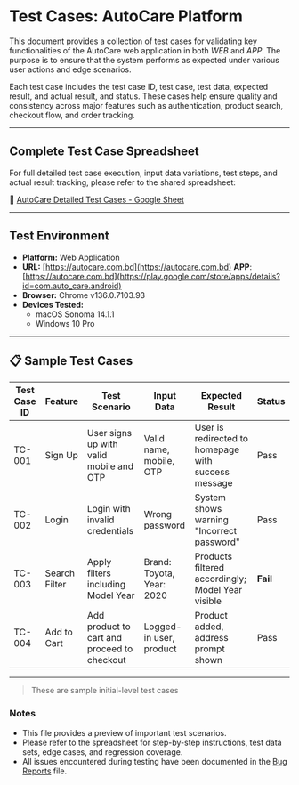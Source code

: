 #  Test Cases: AutoCare Platform

This document provides a collection of test cases for validating key functionalities of the AutoCare web application in both *WEB* and _APP_. The purpose is to ensure that the system performs as expected under various user actions and edge scenarios.

Each test case includes the test case ID, test case, test data, expected result, and actual result, and status. These cases help ensure quality and consistency across major features such as authentication, product search, checkout flow, and order tracking.

---

##  Complete Test Case Spreadsheet

For full detailed test case execution, input data variations, test steps, and actual result tracking, please refer to the shared spreadsheet:

🔗 [AutoCare Detailed Test Cases - Google Sheet](https://docs.google.com/spreadsheets/d/13hWKZHAP3dk51rsRNiN7ko92wRzPcQMa-eQKh0m93kk/edit?gid=1140583909#gid=1140583909)

---

##  Test Environment

- **Platform:** Web Application  
- **URL:** [https://autocare.com.bd](https://autocare.com.bd)  **APP**: [https://autocare.com.bd](https://play.google.com/store/apps/details?id=com.auto_care.android)
- **Browser:** Chrome v136.0.7103.93  
- **Devices Tested:**
  - macOS Sonoma 14.1.1
  - Windows 10 Pro

---

## 📋 Sample Test Cases

| Test Case ID | Feature        | Test Scenario                                   | Input Data                  | Expected Result                                             | Status  |
|--------------|----------------|--------------------------------------------------|-----------------------------|-------------------------------------------------------------|---------|
| TC-001       | Sign Up        | User signs up with valid mobile and OTP         | Valid name, mobile, OTP     | User is redirected to homepage with success message         | Pass    |
| TC-002       | Login          | Login with invalid credentials                  | Wrong password              | System shows warning "Incorrect password"                   | Pass    |
| TC-003       | Search Filter  | Apply filters including Model Year              | Brand: Toyota, Year: 2020   | Products filtered accordingly; Model Year visible           | **Fail**|
| TC-004       | Add to Cart    | Add product to cart and proceed to checkout     | Logged-in user, product     | Product added, address prompt shown                         | Pass    |

---
> These are sample initial-level test cases

###  Notes

- This file provides a preview of important test scenarios.
- Please refer to the spreadsheet for step-by-step instructions, test data sets, edge cases, and regression coverage.
- All issues encountered during testing have been documented in the [Bug Reports](./bug-reports.md) file.

